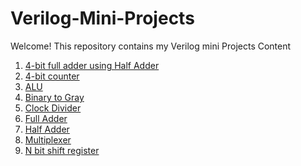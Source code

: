 # Verilog-Mini-Projects
Welcome! This repository contains my Verilog mini Projects
Content
1. [4-bit full adder using Half Adder](https://github.com/V-Nagisetty/Verilog-Mini-Projects/tree/main/4-bit%20FA%20using%20HA)
2. [4-bit counter](https://github.com/V-Nagisetty/Verilog-Mini-Projects/tree/main/4-bit%20counter)
3. [ALU]((https://github.com/V-Nagisetty/Verilog-Mini-Projects/tree/main/ALU))
4. [Binary to Gray](https://github.com/V-Nagisetty/Verilog-Mini-Projects/tree/main/Binary%20to%20Gray)
5. [Clock Divider](https://github.com/V-Nagisetty/Verilog-Mini-Projects/tree/main/Clock%20divider)
6. [Full Adder](https://github.com/V-Nagisetty/Verilog-Mini-Projects/tree/main/Full%20Adder)
7. [Half Adder](https://github.com/V-Nagisetty/Verilog-Mini-Projects/tree/main/Half%20Adder)
8. [Multiplexer](https://github.com/V-Nagisetty/Verilog-Mini-Projects/tree/main/Multiplexer)
9. [N bit shift register](https://github.com/V-Nagisetty/Verilog-Mini-Projects/tree/main/N-bit%20shift%20Register)
